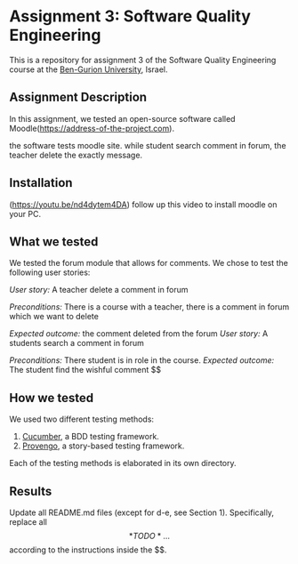 # Assignment 3: Software Quality Engineering
This is a repository for assignment 3 of the Software Quality Engineering course at the [Ben-Gurion University](https://in.bgu.ac.il/), Israel.

## Assignment Description
In this assignment, we tested an open-source software called Moodle(https://address-of-the-project.com).

the software tests moodle site. while student search comment in forum, the teacher delete the exactly message. 

## Installation
(https://youtu.be/nd4dytem4DA)
follow up this video to install moodle on your PC. 

## What we tested

We tested the forum module that allows for comments. We chose to test the following user stories: 

*User story:* A teacher delete a comment in forum

*Preconditions:* There is a course with a teacher, there is a comment in forum which we want to delete

*Expected outcome:* the comment deleted from the forum
*User story:* A students search a comment in forum

*Preconditions:* There student is in role in the course. 
*Expected outcome:* The student find the wishful comment
$$

## How we tested
We used two different testing methods:
1. [Cucumber](https://cucumber.io/), a BDD testing framework.
2. [Provengo](https://provengo.tech/), a story-based testing framework.

Each of the testing methods is elaborated in its own directory. 

## Results
Update all README.md files (except for d-e, see Section 1). Specifically, replace all $$*TODO*…$$ according to the instructions inside the $$.


 
